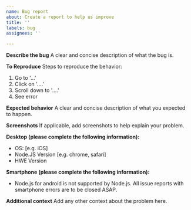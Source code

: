 ```yaml
---
name: Bug report
about: Create a report to help us improve
title: ''
labels: bug
assignees: ''

---
```


**Describe the bug**
A clear and concise description of what the bug is.

**To Reproduce**
Steps to reproduce the behavior:
1. Go to '...'
2. Click on '....'
3. Scroll down to '....'
4. See error

**Expected behavior**
A clear and concise description of what you expected to happen.

**Screenshots**
If applicable, add screenshots to help explain your problem.

**Desktop (please complete the following information):**
 - OS: [e.g. iOS]
 - Node.JS Version [e.g. chrome, safari]
 - HWE Version

**Smartphone (please complete the following information):**
 - Node.js for android is not supported by Node.js. All issue reports with smartphone errors are to be closed ASAP.

**Additional context**
Add any other context about the problem here.
